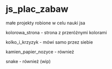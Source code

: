 # js_plac_zabaw
małe projekty robione w celu nauki jsa

kolorowa_strona - strona z przeróżnymi kolorami

kolko_i_krzyzyk - mówi samo przez siebie

kamien_papier_nozyce - również

snake - również (wip)
